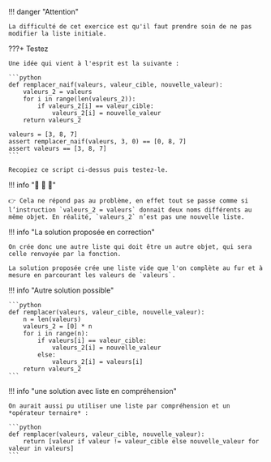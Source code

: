 !!! danger "Attention"

    La difficulté de cet exercice est qu'il faut prendre soin de ne pas modifier la liste initiale.  


???+ Testez

    Une idée qui vient à l'esprit est la suivante :

    ```python
    def remplacer_naif(valeurs, valeur_cible, nouvelle_valeur):
        valeurs_2 = valeurs
        for i in range(len(valeurs_2)):
            if valeurs_2[i] == valeur_cible:
                valeurs_2[i] = nouvelle_valeur
        return valeurs_2

    valeurs = [3, 8, 7]
    assert remplacer_naif(valeurs, 3, 0) == [0, 8, 7]
    assert valeurs == [3, 8, 7] 
    ```
    
    Recopiez ce script ci-dessus puis testez-le.


!!! info "🌵 🌵 🌵"

    👉 Cela ne répond pas au problème, en effet tout se passe comme si l’instruction `valeurs_2 = valeurs` donnait deux noms différents au 
    même objet. En réalité, `valeurs_2` n’est pas une nouvelle liste.


!!! info "La solution proposée en correction"

    On crée donc une autre liste qui doit être un autre objet, qui sera celle renvoyée par la fonction.

    La solution proposée crée une liste vide que l'on complète au fur et à mesure en parcourant les valeurs de `valeurs`.


!!! info "Autre solution possible"

    ```python
    def remplacer(valeurs, valeur_cible, nouvelle_valeur):
        n = len(valeurs)
        valeurs_2 = [0] * n
        for i in range(n):
            if valeurs[i] == valeur_cible:
                valeurs_2[i] = nouvelle_valeur
            else:
                valeurs_2[i] = valeurs[i]
        return valeurs_2
    ```


!!! info "une solution avec liste en compréhension"

    On aurait aussi pu utiliser une liste par compréhension et un *opérateur ternaire* :

    ```python
    def remplacer(valeurs, valeur_cible, nouvelle_valeur):
        return [valeur if valeur != valeur_cible else nouvelle_valeur for valeur in valeurs]
    ```
